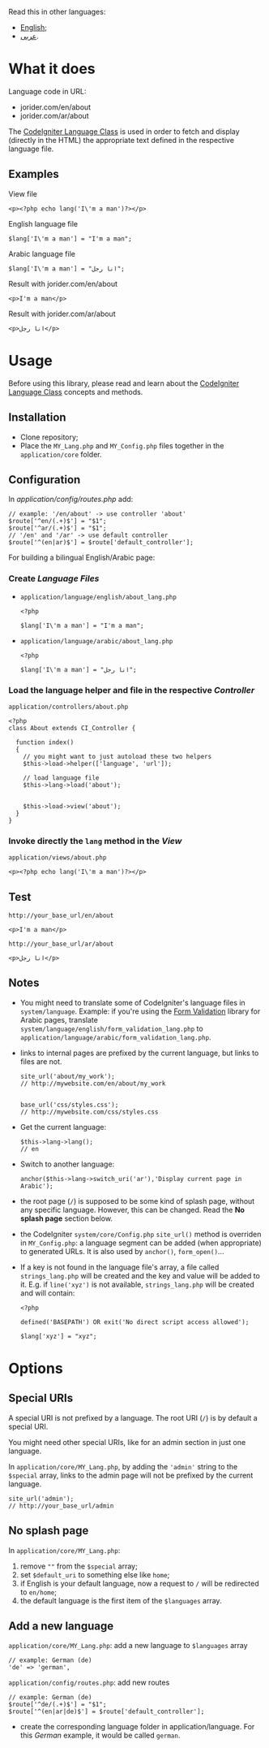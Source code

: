 Read this in other languages:
- [English](README.md);
- [عربى](README.ar.md).

# What it does

Language code in URL:

- jorider.com/en/about
- jorider.com/ar/about

The [CodeIgniter Language Class][1] is used in order to fetch and display (directly in the HTML) the appropriate text defined in the respective language file.

## Examples

View file

    <p><?php echo lang('I\'m a man')?></p>
English language file

    $lang['I\'m a man'] = "I'm a man";
Arabic language file

    $lang['I\'m a man'] = "انا رجل";
Result with jorider.com/en/about

    <p>I'm a man</p>
Result with jorider.com/ar/about

    <p>انا رجل</p>

# Usage

Before using this library, please read and learn about the [CodeIgniter Language Class][1] concepts and methods.

## Installation

- Clone repository;
- Place the `MY_Lang.php` and `MY_Config.php` files together in the `application/core` folder.

## Configuration

In _application/config/routes.php_ add:

    // example: '/en/about' -> use controller 'about'
    $route['^en/(.+)$'] = "$1";
    $route['^ar/(.+)$'] = "$1";
    // '/en' and '/ar' -> use default controller
    $route['^(en|ar)$'] = $route['default_controller'];

For building a bilingual English/Arabic page:

### Create _Language Files_

- `application/language/english/about_lang.php`

      <?php

      $lang['I\'m a man'] = "I'm a man";

- `application/language/arabic/about_lang.php`

      <?php

      $lang['I\'m a man'] = "انا رجل";

### Load the language helper and file in the respective _Controller_

`application/controllers/about.php`

    <?php
    class About extends CI_Controller {

      function index()
      {
        // you might want to just autoload these two helpers
        $this->load->helper(['language', 'url']);

        // load language file
        $this->lang->load('about');


        $this->load->view('about');
      }
    }

### Invoke directly the `lang` method in the _View_

`application/views/about.php`

    <p><?php echo lang('I\'m a man')?></p>

## Test

`http://your_base_url/en/about`

    <p>I'm a man</p>

`http://your_base_url/ar/about`

    <p>انا رجل</p>

## Notes

- You might need to translate some of CodeIgniter's language files in `system/language`. Example: if you're using the [Form Validation][2] library for Arabic pages, translate `system/language/english/form_validation_lang.php` to `application/language/arabic/form_validation_lang.php`.

- links to internal pages are prefixed by the current language, but links to files are not.

      site_url('about/my_work');
      // http://mywebsite.com/en/about/my_work


      base_url('css/styles.css');
      // http://mywebsite.com/css/styles.css

- Get the current language:

      $this->lang->lang();
      // en

- Switch to another language:

      anchor($this->lang->switch_uri('ar'),'Display current page in Arabic');

- the root page (`/`) is supposed to be some kind of splash page, without any specific language. However, this can be changed. Read the **No splash page** section below.

- the CodeIgniter `system/core/Config.php` `site_url()` method is overriden in `MY_Config.php`: a language segment can be added (when appropriate) to generated URLs. It is also used by `anchor()`, `form_open()`...

- If a key is not found in the language file's array, a file called `strings_lang.php` will be created and the key and value will be added to it. E.g. if `line('xyz')` is not available, `strings_lang.php` will be created and will contain:

      <?php

      defined('BASEPATH') OR exit('No direct script access allowed');

      $lang['xyz'] = "xyz";


# Options

## Special URIs

A special URI is not prefixed by a language. The root URI (`/`) is by default a special URI.

You might need other special URIs, like for an admin section in just one language.

In `application/core/MY_Lang.php`, by adding the `'admin'` string to the `$special` array, links to the admin page will not be prefixed by the current language.

    site_url('admin');
    // http://your_base_url/admin

## No splash page

In `application/core/MY_Lang.php`:

1. remove `""` from the `$special` array;
2. set `$default_uri` to something else like `home`;
3. if English is your default language, now a request to `/` will be redirected to `en/home`;
4. the default language is the first item of the `$languages` array.

## Add a new language

`application/core/MY_Lang.php`: add a new language to `$languages` array

    // example: German (de)
    'de' => 'german',

`application/config/routes.php`: add new routes

    // example: German (de)
    $route['^de/(.+)$'] = "$1";
    $route['^(en|ar|de)$'] = $route['default_controller'];

- create the corresponding language folder in application/language. For this _German_ example, it would be called `german`.


[1]: https://codeigniter.com/user_guide/libraries/language.html
[2]: https://codeigniter.com/user_guide/libraries/form_validation.html
